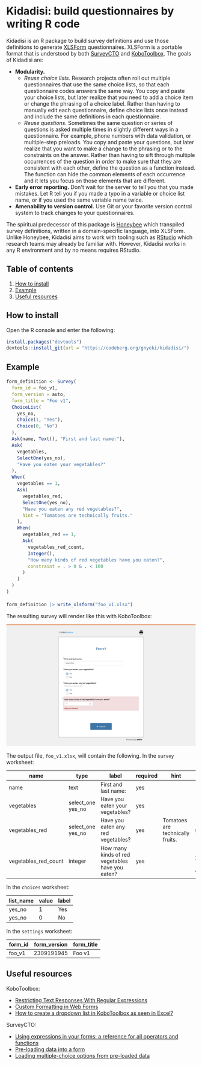 # Kidadisi: build questionnaires by writing R code

Kidadisi is an R package to build survey definitions and use those definitions to generate [XLSForm](https://xlsform.org/) questionnaires.
XLSForm is a portable format that is understood by both [SurveyCTO](https://www.surveycto.com/) and [KoboToolbox](https://www.kobotoolbox.org/).
The goals of Kidadisi are:

- **Modularity.**
  - _Reuse choice lists._  Research projects often roll out multiple questionnaires that use the same choice lists, so that each questionnaire codes answers the same way.  You copy and paste your choice lists, but later realize that you need to add a choice item or change the phrasing of a choice label.  Rather than having to manually edit each questionnaire, define choice lists once instead and include the same definitions in each questionnaire.
  - _Reuse questions._  Sometimes the same question or series of questions is asked multiple times in slightly different ways in a questionnaire.  For example, phone numbers with data validation, or multiple-step preloads.  You copy and paste your questions, but later realize that you want to make a change to the phrasing or to the constraints on the answer.  Rather than having to sift through multiple occurrences of the question in order to make sure that they are consistent with each other, define the question as a function instead.  The function can hide the common elements of each occurrence and it lets you focus on those elements that are different.
- **Early error reporting.**  Don't wait for the server to tell you that you made mistakes.  Let R tell you if you made a typo in a variable or choice list name, or if you used the same variable name twice.
- **Amenability to version control.**  Use Git or your favorite version control system to track changes to your questionnaires.

The spiritual predecessor of this package is [Honeybee](https://github.com/gn0/honeybee/) which transpiled survey definitions, written in a domain-specific language, into XLSForm.
Unlike Honeybee, Kidadisi aims to work with tooling such as [RStudio](https://posit.co/products/open-source/rstudio/) which research teams may already be familiar with.
However, Kidadisi works in any R environment and by no means requires RStudio.

## Table of contents

1. [How to install](#how-to-install)
2. [Example](#example)
3. [Useful resources](#useful-resources)

## How to install

Open the R console and enter the following:

```r
install.packages("devtools")
devtools::install_git(url = "https://codeberg.org/gnyeki/kidadisi/")
```

## Example

```r
form_definition <- Survey(
  form_id = foo_v1,
  form_version = auto,
  form_title = "Foo v1",
  ChoiceList(
    yes_no,
    Choice(1, "Yes"),
    Choice(0, "No")
  ),
  Ask(name, Text(), "First and last name:"),
  Ask(
    vegetables,
    SelectOne(yes_no),
    "Have you eaten your vegetables?"
  ),
  When(
    vegetables == 1,
    Ask(
      vegetables_red,
      SelectOne(yes_no),
      "Have you eaten any red vegetables?",
      hint = "Tomatoes are technically fruits."
    ),
    When(
      vegetables_red == 1,
      Ask(
        vegetables_red_count,
        Integer(),
        "How many kinds of red vegetables have you eaten?",
        constraint = . > 0 & . < 100
      )
    )
  )
)

form_definition |> write_xlsform("foo_v1.xlsx")
```

The resulting survey will render like this with KoboToolbox:

<img src="./examples/screenshot.png" alt="Screenshot of the example survey" width="600" />

The output file, `foo_v1.xlsx`, will contain the following.
In the `survey` worksheet:

| name                 | type              | label                                            | required | hint                             | relevance                                         | constraint          |
|----------------------|-------------------|--------------------------------------------------|----------|----------------------------------|---------------------------------------------------|---------------------|
| name                 | text              | First and last name:                             | yes      |                                  |                                                   |                     |
| vegetables           | select_one yes_no | Have you eaten your vegetables?                  | yes      |                                  |                                                   |                     |
| vegetables_red       | select_one yes_no | Have you eaten any red vegetables?               | yes      | Tomatoes are technically fruits. | `${vegetables} = 1`                               |                     |
| vegetables_red_count | integer           | How many kinds of red vegetables have you eaten? | yes      |                                  | `(${vegetables} = 1) and (${vegetables_red} = 1)` | `. > 0 and . < 100` |

In the `choices` worksheet:

| list_name | value | label |
|-----------|-------|-------|
| yes_no    | 1     | Yes   |
| yes_no    | 0     | No    |


In the `settings` worksheet:

| form_id | form_version | form_title |
|---------|--------------|------------|
| foo_v1  | 2309191945   | Foo v1     |

## Useful resources

KoboToolbox:

- [Restricting Text Responses With Regular Expressions](https://support.kobotoolbox.org/restrict_responses.html)
- [Custom Formatting in Web Forms](https://support.kobotoolbox.org/custom_format_web.html)
- [How to create a dropdown list in KoboToolbox as seen in Excel?](https://community.kobotoolbox.org/t/how-to-create-a-drop-down-list-in-kobotoolbox-as-seen-in-excel/943)

SurveyCTO:

- [Using expressions in your forms: a reference for all operators and functions](https://docs.surveycto.com/02-designing-forms/01-core-concepts/09.expressions.html)
- [Pre-loading data into a form](https://docs.surveycto.com/02-designing-forms/03-advanced-topics/03.preloading.html)
- [Loading multiple-choice options from pre-loaded data](https://docs.surveycto.com/02-designing-forms/03-advanced-topics/04.search-and-select.html)

